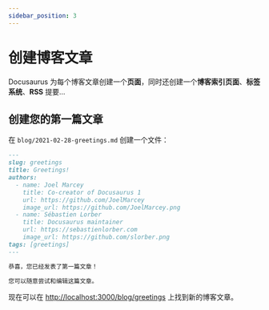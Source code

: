 ```yaml
---
sidebar_position: 3
---
```


# 创建博客文章

Docusaurus 为每个博客文章创建一个**页面**，同时还创建一个**博客索引页面**、**标签系统**、**RSS** 提要...

## 创建您的第一篇文章

在 `blog/2021-02-28-greetings.md` 创建一个文件：

```md title="blog/2021-02-28-greetings.md"
---
slug: greetings
title: Greetings!
authors:
  - name: Joel Marcey
    title: Co-creator of Docusaurus 1
    url: https://github.com/JoelMarcey
    image_url: https://github.com/JoelMarcey.png
  - name: Sébastien Lorber
    title: Docusaurus maintainer
    url: https://sebastienlorber.com
    image_url: https://github.com/slorber.png
tags: [greetings]
---

恭喜，您已经发表了第一篇文章！

您可以随意尝试和编辑这篇文章。
````

现在可以在 [http://localhost:3000/blog/greetings](http://localhost:3000/blog/greetings) 上找到新的博客文章。
